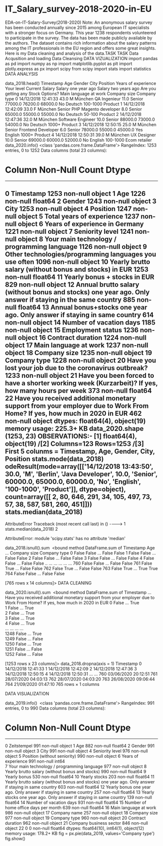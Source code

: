 # IT_Salary_survey-2018-2020-in-EU
EDA-on-IT-Salary-Survey(2018-2020)
Note: An anonymous salary survey has been conducted annually since 2015 among European IT specialists with a stronger focus on Germany. This year 1238 respondents volunteered to participate in the survey. The data has been made publicly available by the authors. The dataset contains rich information about the salary patterns among the IT professionals in the EU region and offers some great insights. Here is my Data cleaning and analysis of the data.TASK
TASK
Data Acqusition and loading
Data Cleansing
DATA VIZUALIZATION
import pandas as pd
import numpy as np
import matplotlib.pyplot as plt
import plotly.express as px
import scipy
from scipy import stats
import statistics
DATA ANALYSIS

data_2018.head()
Timestamp	Age	Gender	City	Position	Years of experience	Your level	Current Salary	Salary one year ago	Salary two years ago	Are you getting any Stock Options?	Main language at work	Company size	Company type
0	14/12/2018 12:41:33	43.0	M	München	QA Ingenieur	11.0	Senior	77000.0	76200.0	68000.0	No	Deutsch	100-1000	Product
1	14/12/2018 12:42:09	33.0	F	München	Senior PHP Magento developer	8.0	Senior	65000.0	55000.0	55000.0	No	Deutsch	50-100	Product
2	14/12/2018 12:47:36	32.0	M	München	Software Engineer	10.0	Senior	88000.0	73000.0	54000.0	No	Deutsch	1000+	Product
3	14/12/2018 12:50:15	25.0	M	München	Senior Frontend Developer	6.0	Senior	78000.0	55000.0	45000.0	Yes	English	1000+	Product
4	14/12/2018 12:50:31	39.0	M	München	UX Designer	10.0	Senior	69000.0	60000.0	52000.0	No	English	100-1000	Ecom retailer
data_2020.info()
<class 'pandas.core.frame.DataFrame'>
RangeIndex: 1253 entries, 0 to 1252
Data columns (total 23 columns):
 #   Column                                                                                                                   Non-Null Count  Dtype  
---  ------                                                                                                                   --------------  -----  
 0   Timestamp                                                                                                                1253 non-null   object 
 1   Age                                                                                                                      1226 non-null   float64
 2   Gender                                                                                                                   1243 non-null   object 
 3   City                                                                                                                     1253 non-null   object 
 4   Position                                                                                                                 1247 non-null   object 
 5   Total years of experience                                                                                                1237 non-null   object 
 6   Years of experience in Germany                                                                                           1221 non-null   object 
 7   Seniority level                                                                                                          1241 non-null   object 
 8   Your main technology / programming language                                                                              1126 non-null   object 
 9   Other technologies/programming languages you use often                                                                   1096 non-null   object 
 10  Yearly brutto salary (without bonus and stocks) in EUR                                                                   1253 non-null   float64
 11  Yearly bonus + stocks in EUR                                                                                             829 non-null    object 
 12  Annual brutto salary (without bonus and stocks) one year ago. Only answer if staying in the same country                 885 non-null    float64
 13  Annual bonus+stocks one year ago. Only answer if staying in same country                                                 614 non-null    object 
 14  Number of vacation days                                                                                                  1185 non-null   object 
 15  Employment status                                                                                                        1236 non-null   object 
 16  Сontract duration                                                                                                        1224 non-null   object 
 17  Main language at work                                                                                                    1237 non-null   object 
 18  Company size                                                                                                             1235 non-null   object 
 19  Company type                                                                                                             1228 non-null   object 
 20  Have you lost your job due to the coronavirus outbreak?                                                                  1233 non-null   object 
 21  Have you been 
 forced to have a shorter working week (Kurzarbeit)? If yes, how many hours per week                        373 non-null    float64
 22  Have you received additional monetary support from your employer due to Work From Home? If yes, how much in 2020 in EUR  462 non-null    object 
dtypes: float64(4), object(19)
memory usage: 225.3+ KB
data_2020.shape
(1253, 23)
OBSERVATIONS:- [1] float64(4), object(19) /[2] Columns=123 Rows=1253 /[3] First 5 colunms = Timestamp, Age, Gender, City, Position
stats.mode(data_2018)
odeResult(mode=array([['14/12/2018 13:43:50', 30.0, 'M', 'Berlin', 'Java Developer',
        10.0, 'Senior', 60000.0, 65000.0, 60000.0, 'No', 'English',
        '100-1000', 'Product']], dtype=object), count=array([[  2,  80, 646, 291,  34, 105, 497,  73,  57,  38, 587, 581, 260,
        451]]))
stats.median(data_2018)
​
​
---------------------------------------------------------------------------
AttributeError                            Traceback (most recent call last)
<ipython-input-18-922f12c19f80> in <module>()
----> 1 stats.median(data_2018)
      2 

AttributeError: module 'scipy.stats' has no attribute 'median'

data_2018.isnull().sum
​
<bound method DataFrame.sum of      Timestamp    Age  ...  Company size  Company type
0        False  False  ...         False         False
1        False  False  ...         False         False
2        False  False  ...         False         False
3        False  False  ...         False         False
4        False  False  ...         False         False
..         ...    ...  ...           ...           ...
760      False  False  ...         False         False
761      False   True  ...         False         False
762      False   True  ...         False         False
763      False   True  ...          True          True
764      False  False  ...         False         False

[765 rows x 14 columns]>
DATA CLEANING

data_2020.isnull().sum
​
<bound method DataFrame.sum of       Timestamp  ...  Have you received additional monetary support from your employer due to Work From Home? If yes, how much in 2020 in EUR
0         False  ...                                               True                                                                      
1         False  ...                                               True                                                                      
2         False  ...                                               True                                                                      
3         False  ...                                               True                                                                      
4         False  ...                                               True                                                                      
...         ...  ...                                                ...                                                                      
1248      False  ...                                               True                                                                      
1249      False  ...                                              False                                                                      
1250      False  ...                                               True                                                                      
1251      False  ...                                              False                                                                      
1252      False  ...                                              False                                                                      

[1253 rows x 23 columns]>
data_2018.dropna(axis = 1)
Timestamp
0	14/12/2018 12:41:33
1	14/12/2018 12:42:09
2	14/12/2018 12:47:36
3	14/12/2018 12:50:15
4	14/12/2018 12:50:31
...	...
760	03/06/2020 20:12:51
761	28/07/2020 04:03:13
762	28/07/2020 04:03:20
763	26/08/2020 09:06:44
764	21/09/2020 01:47:10
765 rows × 1 columns

DATA VISUALIZATION

data_2019.info()
​
<class 'pandas.core.frame.DataFrame'>
RangeIndex: 991 entries, 0 to 990
Data columns (total 23 columns):
 #   Column                                                                                                Non-Null Count  Dtype  
---  ------                                                                                                --------------  -----  
 0   Zeitstempel                                                                                           991 non-null    object 
 1   Age                                                                                                   882 non-null    float64
 2   Gender                                                                                                991 non-null    object 
 3   City                                                                                                  991 non-null    object 
 4   Seniority level                                                                                       976 non-null    object 
 5   Position (without seniority)                                                                          990 non-null    object 
 6   Years of experience                                                                                   991 non-null    int64  
 7   Your main technology / programming language                                                           977 non-null    object 
 8   Yearly brutto salary (without bonus and stocks)                                                       990 non-null    float64
 9   Yearly bonus                                                                                          530 non-null    float64
 10  Yearly stocks                                                                                         203 non-null    float64
 11  Yearly brutto salary (without bonus and stocks) one year ago. Only answer if staying in same country  603 non-null    float64
 12  Yearly bonus one year ago. Only answer if staying in same country                                     257 non-null    float64
 13  Yearly stocks one year ago. Only answer if staying in same country                                    139 non-null    float64
 14  Number of vacation days                                                                               931 non-null    float64
 15  Number of home office days per month                                                                  639 non-null    float64
 16  Main language at work                                                                                 986 non-null    object 
 17  Company name                                                                                          257 non-null    object 
 18  Company size                                                                                          977 non-null    object 
 19  Company type                                                                                          960 non-null    object 
 20  Сontract duration                                                                                     962 non-null    object 
 21  Company business sector                                                                               846 non-null    object 
 22  0                                                                                                     0 non-null      float64
dtypes: float64(10), int64(1), object(12)
memory usage: 178.2+ KB
fig = px.pie(data_2019, values='Company type')
fig.show()
